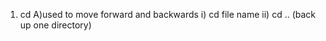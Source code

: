 1. cd
   A)used to move forward and backwards
   i) cd file name
   ii) cd .. (back up one directory)
